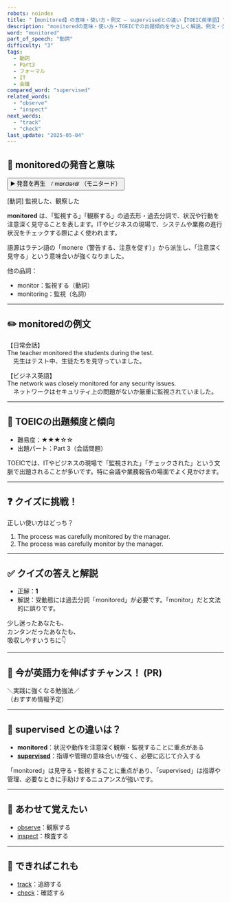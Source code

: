 ```yaml
---
robots: noindex
title: "【monitored】の意味・使い方・例文 ― supervisedとの違い【TOEIC英単語】"
description: "monitoredの意味・使い方・TOEICでの出題傾向をやさしく解説。例文・クイズ付きでsupervisedとの違いもわかりやすく学べます。"
word: "monitored"
part_of_speech: "動詞"
difficulty: "3"
tags:
  - 動詞
  - Part3
  - フォーマル
  - IT
  - 会議
compared_word: "supervised"
related_words:
  - "observe"
  - "inspect"
next_words:
  - "track"
  - "check"
last_update: "2025-05-04"
---
```


## 🔰 monitoredの発音と意味

<button class="play-audio" onclick="playTTS('monitored')">
  <span class="play-audio-main">
    ▶️ 発音を再生　/ˈmɒnɪtərd/
  </span>
  <span class="play-audio-sub">
    （モニタード）
  </span>
</button>

[動詞] 監視した、観察した

**monitored** は、「監視する」「観察する」の過去形・過去分詞で、状況や行動を注意深く見守ることを表します。ITやビジネスの現場で、システムや業務の進行状況をチェックする際によく使われます。

語源はラテン語の「monere（警告する、注意を促す）」から派生し、「注意深く見守る」という意味合いが強くなりました。

他の品詞：  
- monitor：監視する（動詞）
- monitoring：監視（名詞）

---

## ✏️ monitoredの例文

【日常会話】  
The teacher monitored the students during the test.  
　先生はテスト中、生徒たちを見守っていました。

【ビジネス英語】  
The network was closely monitored for any security issues.  
　ネットワークはセキュリティ上の問題がないか厳重に監視されていました。

---

## 🎯 TOEICの出題頻度と傾向

- 難易度：★★★☆☆
- 出題パート：Part 3（会話問題）

TOEICでは、ITやビジネスの現場で「監視された」「チェックされた」という文脈で出題されることが多いです。特に会議や業務報告の場面でよく見かけます。

---

## ❓ クイズに挑戦！

正しい使い方はどっち？

1. The process was carefully monitored by the manager.  
2. The process was carefully monitor by the manager.

---

## ✅ クイズの答えと解説

- 正解：**1**
- 解説：受動態には過去分詞「monitored」が必要です。「monitor」だと文法的に誤りです。

少し迷ったあなたも、  
カンタンだったあなたも、  
吸収しやすいうちに👇️

---

## 🚀 今が英語力を伸ばすチャンス！ (PR)

<div class="info-center">
＼実践に強くなる勉強法／<br>  
（おすすめ情報予定）
</div>

---

## 🤔  supervised との違いは？

- **monitored**：状況や動作を注意深く観察・監視することに重点がある
- **[supervised](/word/supervised)**：指導や管理の意味合いが強く、必要に応じて介入する

「monitored」は見守る・監視することに重点があり、「supervised」は指導や管理、必要なときに手助けするニュアンスが強いです。

---

## 🧩 あわせて覚えたい

- [observe](/word/observe)：観察する
- [inspect](/word/inspect)：検査する

---

## 📖 できればこれも

- [track](/word/track)：追跡する
- [check](/word/check)：確認する

<!-- cvid: aid41_bid46 -->
